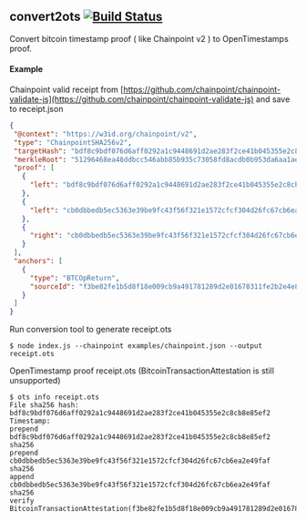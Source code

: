 ## convert2ots [![Build Status](https://travis-ci.org/eternitywall/convert2ots.svg?branch=master)](https://travis-ci.org/eternitywall/convert2ots)
Convert bitcoin timestamp proof ( like Chainpoint v2 ) to OpenTimestamps proof.

#### Example
Chainpoint valid receipt from [https://github.com/chainpoint/chainpoint-validate-js](https://github.com/chainpoint/chainpoint-validate-js) and save to receipt.json
```json
{
 "@context": "https://w3id.org/chainpoint/v2",
 "type": "ChainpointSHA256v2",
 "targetHash": "bdf8c9bdf076d6aff0292a1c9448691d2ae283f2ce41b045355e2c8cb8e85ef2",
 "merkleRoot": "51296468ea48ddbcc546abb85b935c73058fd8acdb0b953da6aa1ae966581a7a",
 "proof": [
   {
     "left": "bdf8c9bdf076d6aff0292a1c9448691d2ae283f2ce41b045355e2c8cb8e85ef2"
   },
   {
     "left": "cb0dbbedb5ec5363e39be9fc43f56f321e1572cfcf304d26fc67cb6ea2e49faf"
   },
   {
     "right": "cb0dbbedb5ec5363e39be9fc43f56f321e1572cfcf304d26fc67cb6ea2e49faf"
   }
 ],
 "anchors": [
   {
     "type": "BTCOpReturn",
     "sourceId": "f3be82fe1b5d8f18e009cb9a491781289d2e01678311fe2b2e4e84381aafadee"
   }
 ]
}
```
Run conversion tool to generate receipt.ots
```
$ node index.js --chainpoint examples/chainpoint.json --output receipt.ots
```
OpenTimestamp proof receipt.ots (BitcoinTransactionAttestation is still unsupported)
```
$ ots info receipt.ots
File sha256 hash: bdf8c9bdf076d6aff0292a1c9448691d2ae283f2ce41b045355e2c8cb8e85ef2
Timestamp:
prepend bdf8c9bdf076d6aff0292a1c9448691d2ae283f2ce41b045355e2c8cb8e85ef2
sha256
prepend cb0dbbedb5ec5363e39be9fc43f56f321e1572cfcf304d26fc67cb6ea2e49faf
sha256
append cb0dbbedb5ec5363e39be9fc43f56f321e1572cfcf304d26fc67cb6ea2e49faf
sha256
verify BitcoinTransactionAttestation(f3be82fe1b5d8f18e009cb9a491781289d2e01678311fe2b2e4e84381aafadee)
```
